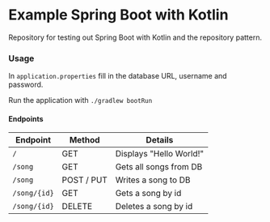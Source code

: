 # Example Spring Boot with Kotlin

Repository for testing out Spring Boot with Kotlin and the repository pattern.

### Usage

In ``application.properties`` fill in the database URL, username and password.

Run the application with ```./gradlew bootRun```

#### Endpoints

| Endpoint       | Method     | Details                 |
|----------------|------------|-------------------------|
| ``/``          | GET        | Displays "Hello World!" |
| ``/song``      | GET        | Gets all songs from DB  |
| ``/song``      | POST / PUT | Writes a song to DB     |
| ``/song/{id}`` | GET        | Gets a song by id       |
| ``/song/{id}`` | DELETE     | Deletes a song by id    |